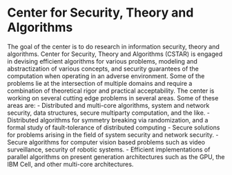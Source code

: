 # Center for Security, Theory and Algorithms

The goal of the center is to do research in information security, theory and algorithms. Center for Security, Theory and Algorithms (CSTAR) is engaged in devising efficient algorithms for various problems, modeling and abstractization of various concepts, and security guarantees of the computation when operating in an adverse environment. Some of the problems lie at the intersection of multiple domains and require a combination of theoretical rigor and practical acceptability. The center is working on several cutting edge problems in several areas. Some of these areas are: - Distributed and multi-core algorithms, system and network security, data structures, secure multiparty computation, and the like. - Distributed algorithms for symmetry breaking via randomization, and a formal study of fault-tolerance of distributed computing - Secure solutions for problems arising in the field of system security and network security. - Secure algorithms for computer vision based problems such as video surveillance, security of robotic systems. - Efficient implementations of parallel algorithms on present generation architectures such as the GPU, the IBM Cell, and other multi-core architectures.
